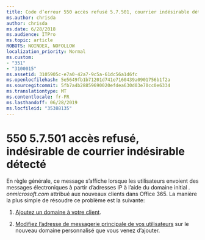 ```yaml
---
title: Code d’erreur 550 accès refusé 5.7.501, courrier indésirable détecté
ms.author: chrisda
author: chrisda
ms.date: 6/28/2018
ms.audience: ITPro
ms.topic: article
ROBOTS: NOINDEX, NOFOLLOW
localization_priority: Normal
ms.custom:
- "351"
- "3100015"
ms.assetid: 3105905c-e7a0-42a7-9c5a-61dc56a1d6fc
ms.openlocfilehash: 5e5649fb1b71201d741e7160439a0901756b1f2a
ms.sourcegitcommit: 5fb7a4b28859690020efdea630d03e70cc0e6334
ms.translationtype: MT
ms.contentlocale: fr-FR
ms.lasthandoff: 06/28/2019
ms.locfileid: "35388135"
---
```

# <a name="550-57501-access-denied-spam-abuse-detected"></a>550 5.7.501 accès refusé, indésirable de courrier indésirable détecté

En règle générale, ce message s’affiche lorsque les utilisateurs envoient des messages électroniques à partir d’adresses IP à l’aide du domaine initial *. onmicrosoft.com* attribué aux nouveaux clients dans Office 365. La manière la plus simple de résoudre ce problème est la suivante:

1. [Ajoutez un domaine à votre client](https://support.office.com/article/6383f56d-3d09-4dcb-9b41-b5f5a5efd611.aspx).

2. [Modifiez l’adresse de messagerie principale de vos utilisateurs](https://support.office.com/article/fb5ac074-e203-4e1f-9843-b9d1a3e03297.aspx) sur le nouveau domaine personnalisé que vous venez d’ajouter.
